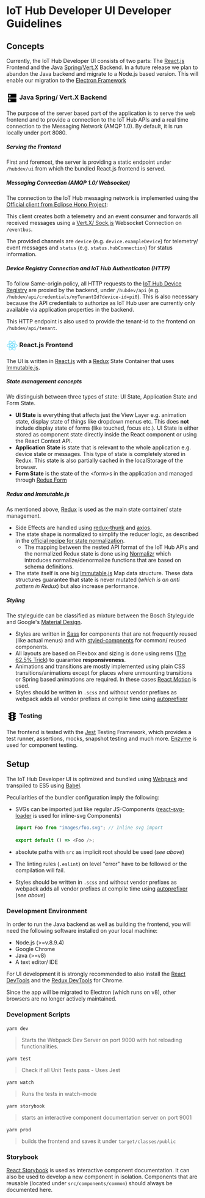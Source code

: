 # IoT Hub Developer UI Developer Guidelines

## Concepts

Currently, the IoT Hub Developer UI consists of two parts: The [React.js](https://reactjs.org/) Frontend and the Java [Spring](https://spring.io/)/[Vert.X](https://vertx.io/) Backend. In a future release we plan to abandon the Java backend and migrate to a Node.js based version. This will enable our migration to the [Electron Framework](https://electronjs.org/)

<h3 id='server'>
    <img src='./resources/serverIcon.svg' width='30'
    alt='Server Icon' align='absmiddle' />
    Java Spring/ Vert.X Backend
</h3>

The purpose of the server based part of the application is to serve the web frontend and to provide a connection to the IoT Hub APIs and a real time connection to the Messaging Network (AMQP 1.0). By default, it is run locally under port 8080.

##### Serving the Frontend

First and foremost, the server is providing a static endpoint under `/hubdev/ui` from which the bundled React.js frontend is served.

##### Messaging Connection (AMQP 1.0/ Websocket)

The connection to the IoT Hub messaging network is implemented using the [Official client from Eclipse Hono Project](https://www.eclipse.org/hono/):

This client creates both a telemetry and an event consumer and forwards all received messages using a [Vert.X/ Sock.js](https://vertx.io/docs/vertx-web/java/#_sockjs_event_bus_bridge) Websocket Connection on `/eventbus`.

The provided channels are `device` (e.g. `device.exampleDevice`) for telemetry/ event messages and `status` (e.g. `status.hubConnection`) for status information.

##### Device Registry Connection and IoT Hub Authenticaton (HTTP)

To follow Same-origin policy, all HTTP requests to the [IoT Hub Device Registry](https://apidocs.bosch-iot-suite.com/index.html?urls.primaryName=Bosch%20IoT%20Hub%20-%20Device%20Registry) are proxied by the backend, under `/hubdev/api` (e.g. `/hubdev/api/credentials/myTenantId?device-id=pi0`). This is also necessary because the API credentials to authorize as IoT Hub user are currently only available via application properties in the backend.

This HTTP endpoint is also used to provide the tenant-id to the frontend on `/hubdev/api/tenant`.

<h3 id='server'>
    <img src="./resources/ReactIcon.svg" width='30'
    alt='React Icon' align='absmiddle' />
    React.js Frontend
</h3>

The UI is written in [React.js](https://reactjs.org/) with a [Redux](https://redux.js.org/) State Container that uses [Immutable.js](http://facebook.github.io/immutable-js/).

##### State management concepts

We distinguish between three types of state: UI State, Application State and Form State.

- **UI State** is everything that affects just the View Layer e.g. animation state, display state of things like dropdown menus etc. This does **not** include display state of forms (like touched, focus etc.).
  UI State is either stored as component state directly inside the React component or using the React Context API.
- **Application State** is state that is relevant to the whole application e.g. device state or messages. This type of state is completely stored in Redux. This state is also partially cached in the localStorage of the browser.
- **Form State** is the state of the \<form>s in the application and managed through [Redux Form](https://redux-form.com)

##### Redux and Immutable.js

As mentioned above, [Redux](https://redux.js.org/) is used as the main state container/ state management.

- Side Effects are handled using [redux-thunk](https://github.com/reduxjs/redux-thunk) and [axios](https://github.com/axios/axios).
- The state shape is normalized to simplify the reducer logic, as described in the [official recipe for state normalization](https://redux.js.org/recipes/structuringreducers/normalizingstateshape).
  - The mapping between the nested API format of the IoT Hub APIs and the normalized Redux state is done using [Normalizr](https://github.com/paularmstrong/normalizr) which introduces normalize/denormalize functions that are based on schema definitions.
- The state itself is one big [Immutable.js](http://facebook.github.io/immutable-js/) Map data structure. These data structures guarantee that state is never mutated (_which is an anti pattern in Redux_) but also increase performance.

##### Styling

The styleguide can be classified as mixture between the Bosch Styleguide and Google's [Material Design](https://material.io/).

- Styles are written in [Sass](http://sass-lang.com/guide) for components that are not frequently reused (like actual menus) and with [styled-compnents](https://www.styled-components.com/) for common/ reused components.
- All layouts are based on Flexbox and sizing is done using rems ([The 62.5% Trick](https://snook.ca/archives/html_and_css/font-size-with-rem)) to guarantee **responsiveness**.
- Animations and transitions are mostly implemented using plain CSS transitions/animations except for places where unmounting transitions or Spring based animations are required. In these cases [React Motion](https://github.com/chenglou/react-motion) is used.
- Styles should be written in `.scss` and without vendor prefixes as webpack adds all vendor prefixes at compile time using [autoprefixer](https://github.com/postcss/autoprefixer)

<h3 id='server'>
    <img src="./resources/testingIcon.svg" width='30'
    alt='Testing Icon' align='absmiddle' />
    Testing
</h3>

The frontend is tested with the [Jest](https://jestjs.io/) Testing Framework, which provides a test runner, assertions, mocks, snapshot testing and much more.
[Enzyme](https://airbnb.io/enzyme/) is used for component testing.

## Setup

The IoT Hub Developer UI is optimized and bundled using [Webpack](https://webpack.js.org/) and transpiled to ES5 using [Babel](https://babeljs.io/).

Peculiarities of the bundler configuration imply the following:

- SVGs can be imported just like regular JS-Components ([react-svg-loader](https://github.com/boopathi/react-svg-loader/tree/master/packages/react-svg-loader) is used for inline-svg Components)

  ```js
  import Foo from "images/foo.svg"; // Inline svg import

  export default () => <Foo />;
  ```

- absolute paths with `src` as implicit root should be used (_see above_)
- The linting rules (`.eslint`) on level "error" have to be followed or the compilation will fail.
- Styles should be written in `.scss` and without vendor prefixes as webpack adds all vendor prefixes at compile time using [autoprefixer](https://github.com/postcss/autoprefixer) (_see above_)

### Development Environment

In order to run the Java backend as well as building the frontend, you will need the following software installed on your local machine:

- Node.js (>=v.8.9.4)
- Google Chrome
- Java (>=v8)
- A text editor/ IDE

For UI development it is strongly recommended to also install the [React DevTools](https://chrome.google.com/webstore/detail/react-developer-tools/fmkadmapgofadopljbjfkapdkoienihi) and the [Redux DevTools](https://chrome.google.com/webstore/detail/redux-devtools/lmhkpmbekcpmknklioeibfkpmmfibljd?hl=de) for Chrome.

Since the app will be migrated to Electron (which runs on v8), other browsers are no longer actively maintained.

### Development Scripts

`yarn dev`

> Starts the Webpack Dev Server on port 9000 with hot reloading functionalities.

`yarn test`

> Check if all Unit Tests pass - Uses Jest

`yarn watch`

> Runs the tests in watch-mode

`yarn storybook`

> starts an interactive component documentation server on port 9001

`yarn prod`

> builds the frontend and saves it under `target/classes/public`

### Storybook

[React Storybook](https://github.com/storybooks/storybook/tree/next/app/react) is used as interactive component documentation. It can also be used to develop a new component in isolation. Components that are reusable (located under `src/components/common`) should always be documented here.

